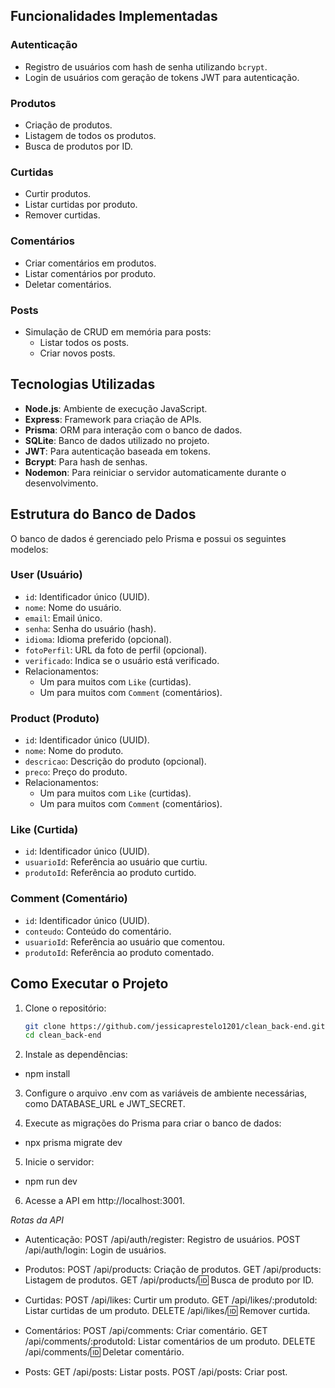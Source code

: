 ## Funcionalidades Implementadas

### Autenticação
- Registro de usuários com hash de senha utilizando `bcrypt`.
- Login de usuários com geração de tokens JWT para autenticação.

### Produtos
- Criação de produtos.
- Listagem de todos os produtos.
- Busca de produtos por ID.

### Curtidas
- Curtir produtos.
- Listar curtidas por produto.
- Remover curtidas.

### Comentários
- Criar comentários em produtos.
- Listar comentários por produto.
- Deletar comentários.

### Posts
- Simulação de CRUD em memória para posts:
  - Listar todos os posts.
  - Criar novos posts.

## Tecnologias Utilizadas
- **Node.js**: Ambiente de execução JavaScript.
- **Express**: Framework para criação de APIs.
- **Prisma**: ORM para interação com o banco de dados.
- **SQLite**: Banco de dados utilizado no projeto.
- **JWT**: Para autenticação baseada em tokens.
- **Bcrypt**: Para hash de senhas.
- **Nodemon**: Para reiniciar o servidor automaticamente durante o desenvolvimento.

## Estrutura do Banco de Dados

O banco de dados é gerenciado pelo Prisma e possui os seguintes modelos:

### User (Usuário)
- `id`: Identificador único (UUID).
- `nome`: Nome do usuário.
- `email`: Email único.
- `senha`: Senha do usuário (hash).
- `idioma`: Idioma preferido (opcional).
- `fotoPerfil`: URL da foto de perfil (opcional).
- `verificado`: Indica se o usuário está verificado.
- Relacionamentos:
  - Um para muitos com `Like` (curtidas).
  - Um para muitos com `Comment` (comentários).

### Product (Produto)
- `id`: Identificador único (UUID).
- `nome`: Nome do produto.
- `descricao`: Descrição do produto (opcional).
- `preco`: Preço do produto.
- Relacionamentos:
  - Um para muitos com `Like` (curtidas).
  - Um para muitos com `Comment` (comentários).

### Like (Curtida)
- `id`: Identificador único (UUID).
- `usuarioId`: Referência ao usuário que curtiu.
- `produtoId`: Referência ao produto curtido.

### Comment (Comentário)
- `id`: Identificador único (UUID).
- `conteudo`: Conteúdo do comentário.
- `usuarioId`: Referência ao usuário que comentou.
- `produtoId`: Referência ao produto comentado.

## Como Executar o Projeto

1. Clone o repositório:
   ```bash
   git clone https://github.com/jessicaprestelo1201/clean_back-end.git
   cd clean_back-end


2. Instale as dependências:
- npm install


3. Configure o arquivo .env com as variáveis de ambiente necessárias, como DATABASE_URL e JWT_SECRET.


4. Execute as migrações do Prisma para criar o banco de dados:
- npx prisma migrate dev


5. Inicie o servidor:
- npm run dev 


6. Acesse a API em http://localhost:3001.



*Rotas da API*

- Autenticação:
 POST /api/auth/register: Registro de usuários.
 POST /api/auth/login: Login de usuários.

- Produtos:
 POST /api/products: Criação de produtos.
 GET /api/products: Listagem de produtos.
 GET /api/products/:id: Busca de produto por ID.

- Curtidas:
 POST /api/likes: Curtir um produto.
 GET /api/likes/:produtoId: Listar curtidas de um produto.
 DELETE /api/likes/:id: Remover curtida.

- Comentários:
 POST /api/comments: Criar comentário.
 GET /api/comments/:produtoId: Listar comentários de um produto.
 DELETE /api/comments/:id: Deletar comentário.

- Posts:
 GET /api/posts: Listar posts.
 POST /api/posts: Criar post.